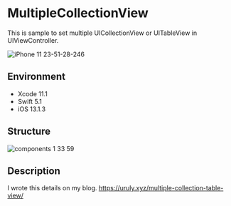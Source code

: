 # MultipleCollectionView
This is sample to set multiple UICollectionView or UITableView in UIViewController.

![iPhone 11 23-51-28-246](https://user-images.githubusercontent.com/10204705/68530340-bc4f5380-034a-11ea-9a70-5ae61bd4b889.png)


## Environment
- Xcode 11.1
- Swift 5.1
- iOS 13.1.3

## Structure

![components 1 33 59](https://user-images.githubusercontent.com/10204705/68530437-78a91980-034b-11ea-9ae8-877bb016f659.png)


## Description

I wrote this details on my blog.
https://uruly.xyz/multiple-collection-table-view/

